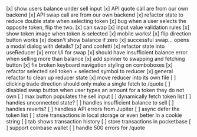 [x] show users balance under sell input
[x] API quote call are from our own backend
[x] API swap call are from our own backend
[x] refactor state to reduce double state when selecting token
[x] bug when a user selects the opposite token, flip the two.
[x] can swap
[x] input value validation rules
[x] show token image when token is selected
[x] mobile works!
[x] flip direction button works
[x] doesn't show balance if zero
[x] successful swap... opens a modal dialog with details?
[x] and confetti
[x] refactor state into useReducer
[x] error UI for swap
[x] should have insufficient balance error when selling more than balance
[x] add spinner to swapping and fetching button
[x] fix broken keyboard navigation styling on comboboxes
[x] refactor selected sell token + selected symbol to reducer
[x] general refactor to clean up reducer state
[x] move reducer into its own file
[ ] clicking trade direction should only make a single fetch to /quote
[ ] disabled swap button when user types an amount for a token they do not own
[ ] max button populates the sell input
[ ] dynamically fetch token list
[ ] handles unconnected state?
[ ] handles insufficient balance to sell
[ ] handles reverts?
[ ] handless API errors from Jupiter
[ ] async defer the token list
[ ] store transactions in local storage or even better in a cookie string
[ ] tab shows transaction history
[ ] store transactions in pocketbase
[ ] support coinbase wallet
[ ] handle 500 errors for /quote

